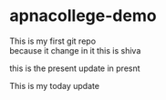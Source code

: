 # apnacollege-demo
This is my first git repo
<br>
because it change in it
this is shiva

this is the present update in presnt
<p>This is my today update</p>